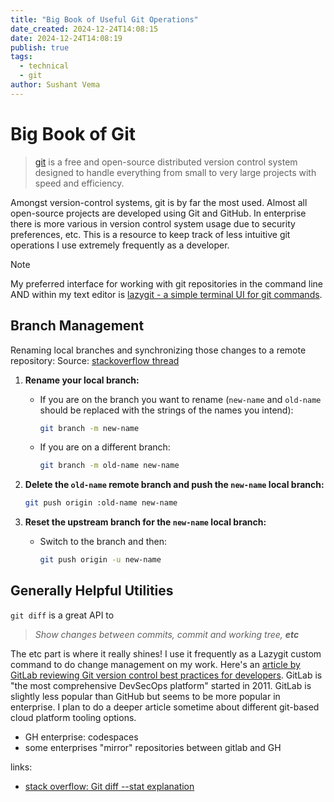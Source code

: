 ```yaml
---
title: "Big Book of Useful Git Operations"
date_created: 2024-12-24T14:08:15
date: 2024-12-24T14:08:19
publish: true
tags:
  - technical
  - git
author: Sushant Vema
---
```


# Big Book of Git

> [git](https://git-scm.com/) is a free and open-source distributed version control system designed to handle everything from small to very large projects with speed and efficiency.

Amongst version-control systems, git is by far the most used. Almost all open-source projects are developed using Git and GitHub. In enterprise there is more various in version control system usage due to security preferences, etc. This is a resource to keep track of less intuitive git operations I use extremely frequently as a developer.

> [!NOTE]
> My preferred interface for working with git repositories in the command line AND within my text editor is [lazygit - a simple terminal UI for git commands](https://github.com/jesseduffield/lazygit).

## Branch Management

Renaming local branches and synchronizing those changes to a remote repository:
Source: [stackoverflow thread](https://stackoverflow.com/questions/30590083/git-how-to-rename-a-branch-both-local-and-remote)

1. **Rename your local branch:**

   - If you are on the branch you want to rename (`new-name` and `old-name` should be replaced with the strings of the names you intend):

     ```bash
     git branch -m new-name
     ```

   - If you are on a different branch:

     ```bash
     git branch -m old-name new-name
     ```

2. **Delete the `old-name` remote branch and push the `new-name` local branch:**

   ```bash
   git push origin :old-name new-name
   ```

3. **Reset the upstream branch for the `new-name` local branch:**

   - Switch to the branch and then:

     ```bash
     git push origin -u new-name
     ```

## Generally Helpful Utilities

`git diff` is a great API to

> _Show changes between commits, commit and working tree, **etc**_

The etc part is where it really shines! I use it frequently as a Lazygit custom command to do change management on my work.
Here's an [article by GitLab reviewing Git version control best practices for developers](https://about.gitlab.com/topics/version-control/version-control-best-practices/). GitLab is "the most comprehensive DevSecOps platform" started in 2011.
GitLab is slightly less popular than GitHub but seems to be more popular in enterprise. I plan to do a deeper article sometime about different git-based cloud platform tooling options.

- GH enterprise: codespaces
- some enterprises "mirror" repositories between gitlab and GH

links:

- [stack overflow: Git diff --stat explanation](https://stackoverflow.com/questions/7024848/git-diff-stat-explanation)
